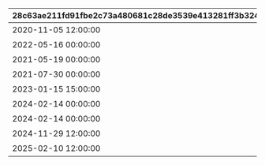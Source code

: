 |28c63ae211fd91fbe2c73a480681c28de3539e413281ff3b3246d36b5d11f937|2cec42e069d04535051306c48a0bfe11483031615d8375e6f2adc41d0a8a6330|4a020f9a428acd97ecca4f07fc6177ac6926ece7c900d55b50913ac353d37eb2|04644a9aaaa69b9787914e1a10e288b7ec2b41d8f848ad77ecb5f852cabf38d3|86cf927a67bb1e507de51dae0dab658577aeaa1e629174fec3efc59cb9ae8a1f|fa4d2bcdbf1045464289e2c7f2f5b19b4a03566185d10fc1510866a5fa9b3995|3bd300fe488ad440528ead12e86618ba1e1ae15bab3b4dcadda8cbd5c9b72cc7|de35009e1209780138389f0c27225399f3428b6f65b30a680b2ef48d99ea7a1f|06eec92ecc2d265c737dbbf94b06c222de212ff6c70a1882d712a9680386ba1c|fc249d2479c7779e42e1ef11eb3dcf198e4a470cefc2e9f2d5a63c04bd137cab|
| --- | --- | --- | --- | --- | --- | --- | --- | --- | --- |
|2020-11-05 12:00:00|0|アニメ Season1 全巻購入特典|2030/05/15 4:59:59|0|10103|10104|101|10102|10101|
|2022-05-16 00:00:00|0|アニメ Season2 全巻購入特典|2030/12/31 23:59:59|0|10203|0|102|10202|10201|
|2021-05-19 00:00:00|0|週刊ファミ通|2022/05/19 23:59:59|0|0|0|201|0|0|
|2021-07-30 00:00:00|0|公式アートワークス Vol.3|2030/07/30 23:59:59|0|0|0|202|0|0|
|2023-01-15 15:00:00|0|プリコネフェス2023　リアルガチャ|2024/01/31 23:59:59|0|0|0|203|0|0|
|2024-02-14 00:00:00|0|キャラクターソングアルバムVol.5 購入特典|2025/02/13 23:59:59|0|0|0|204|0|0|
|2024-02-14 00:00:00|0|サウンドトラックVol.6 購入特典|2025/02/13 23:59:59|0|0|0|205|0|0|
|2024-11-29 12:00:00|0|佐賀市ふるさと納税返礼品|2030/12/31 23:59:59|0|0|0|206|0|0|
|2025-02-10 12:00:00|0|キャラクターソングアルバムVol.6 購入特典|2026/02/11 23:59:59|0|0|0|207|0|0|